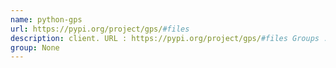 ```yaml
---
name: python-gps
url: https://pypi.org/project/gps/#files
description: client. URL : https://pypi.org/project/gps/#files Groups : None
group: None
---
```

